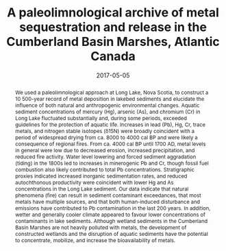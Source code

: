 ---
abstract: "We used a paleolimnological approach at Long Lake, Nova Scotia, to construct a 10 500-year record of metal deposition in lakebed sediments and elucidate the influence of both natural and anthropogenic environmental changes. Aquatic sediment concentrations of mercury (Hg), arsenic (As), and chromium (Cr) in Long Lake fluctuated substantially and, during some periods, exceeded guidelines for the protection of aquatic life. Increases in lead (Pb), Hg, Cr, trace metals, and nitrogen stable isotopes (δ15N) were broadly coincident with a period of widespread drying from ca. 8000 to 4000 cal BP and were likely a consequence of regional fires. From ca. 4000 cal BP until 1700 AD, metal levels in general were low due to decreased erosion, increased precipitation, and reduced fire activity. Water level lowering and forced sediment aggradation (tiding) in the 1800s led to increases in minerogenic Pb and Cr, though fossil fuel combustion also likely contributed to total Pb concentrations. Stratigraphic proxies indicated increased inorganic sedimentation rates, and reduced autochthonous productivity were coincident with lower Hg and As concentrations in the Long Lake sediment. Our data indicate that natural phenomena (fire) can result in sediment contaminant exceedances, that most metals have multiple sources, and that both human-induced disturbance and emissions have contributed to Pb contamination in the last 200 years. In addition, wetter and generally cooler climate appeared to favour lower concentrations of contaminants in lake sediments. Although wetland sediments in the Cumberland Basin Marshes are not heavily polluted with metals, the development of constructed wetlands and the disruption of aquatic sediments have the potential to concentrate, mobilize, and increase the bioavailability of metals."
authors: ["admin", "Hilary White", "Ian S. Spooner", "Mark L. Mallory", "Chris White", "Nelson J. O’Driscoll", "Nic R. McLellan"]
date: "2017-05-05"
doi: "10.1139/facets-2017-0004"
featured: false
image:
  caption: ""
  focal_point: ""
  preview_only: false
projects: [geoscience]
publication: "FACETS"
publication_short: ""
publication_types: ["2"]
summary: ""
tags: []
title: "A paleolimnological archive of metal sequestration and release in the Cumberland Basin Marshes, Atlantic Canada"
url_code: ""
url_dataset: ""
url_pdf: "https://www.facetsjournal.com/doi/pdf/10.1139/facets-2017-0004"
url_poster: ""
url_project: ""
url_slides: ""
url_source: ""
url_video: ""
---